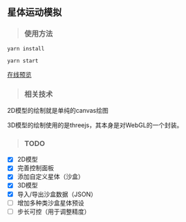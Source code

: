 ## 星体运动模拟

>### 使用方法

`yarn install`

`yarn start`

[在线预览](https://public.zkytech.top/stars/index.html)

>### 相关技术
2D模型的绘制就是单纯的canvas绘图

3D模型的绘制使用的是threejs，其本身是对WebGL的一个封装。

>### TODO
- [X] 2D模型
- [X] 完善控制面板
- [X] 添加自定义星体（沙盒）
- [X] 3D模型
- [X] 导入/导出沙盒数据（JSON）
- [ ] 增加多种类沙盒星体预设
- [ ] 步长可控（用于调整精度）